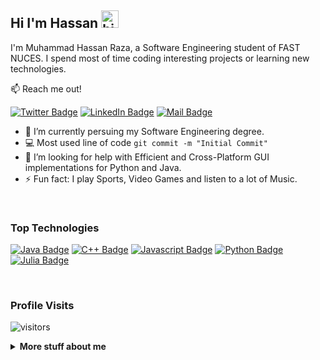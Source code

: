 ## <strong>Hi I'm Hassan </strong><img src="https://user-images.githubusercontent.com/1303154/88677602-1635ba80-d120-11ea-84d8-d263ba5fc3c0.gif" width="28px" alt="hi">

I'm Muhammad Hassan Raza, a Software Engineering student of FAST NUCES. I spend most of time coding interesting projects or learning new technologies.

:mailbox: Reach me out!

[![Twitter Badge](https://img.shields.io/badge/-@RaiHassanRaza22-1ca0f1?style=flat&labelColor=1ca0f1&logo=twitter&logoColor=white&link=https://twitter.com/RaiHassanRaza22)](https://twitter.com/RaiHassanRaza22)  [![LinkedIn Badge](https://img.shields.io/badge/-Hassan-0e76a8?style=flat&labelColor=0e76a8&logo=linkedin&logoColor=white)](https://www.linkedin.com/in/hassanraza22/)  [![Mail Badge](https://img.shields.io/badge/-Hassan_Raza-c0392b?style=flat&labelColor=c0392b&logo=gmail&logoColor=white)](mailto:RaiHassanRaza@protonmail.com)

<!-- TODO: Add last video link -->

- 🔭 I’m currently persuing my Software Engineering degree.
- :computer: Most used line of code `git commit -m "Initial Commit"`
- 🤔 I’m looking for help with Efficient and Cross-Platform GUI  implementations for Python and Java.
- ⚡ Fun fact: I play Sports, Video Games and listen to a lot of Music.

<br/>

### <strong>Top Technologies</strong>

<!-- TODO: Make technologies links takes you to repositories -->

[![Java Badge](https://img.shields.io/badge/-Java-61DBFB?style=for-the-badge&labelColor=black&logo=Java&logoColor=61DBFB)](#) 
[![C++ Badge](https://img.shields.io/badge/-C++-F0DB4F?style=for-the-badge&labelColor=black&logo=cplusplus&logoColor=F0DB4F)](#)                                               [![Javascript Badge](https://img.shields.io/badge/-javascript-3C873A?style=for-the-badge&labelColor=black&logo=javascript&logoColor=3C873A)](#)
[![Python Badge](https://img.shields.io/badge/-Python-007acc?style=for-the-badge&labelColor=black&logo=python&logoColor=007acc)](#) 
[![Julia Badge](https://img.shields.io/badge/-julia-3C873A?style=for-the-badge&labelColor=black&logo=julia&logoColor=3C873A)](#)


<br />



### Profile Visits 

![visitors](https://visitor-badge.glitch.me/badge?page_id=M-Hassan-Raza.M-Hassan-Raza)

<details>
<summary>
  <strong>More stuff about me</strong>
</summary>

<br >

## Github Stats

![Hassan's github stats](https://github-readme-stats.vercel.app/api?username=M-Hassan-Raza&count_private=true&theme=synthwave)

</details>

